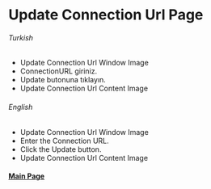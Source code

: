 # Update Connection Url Page

###### Turkish

<ul>
  <li>Update Connection Url Window Image</li>
  <li>ConnectionURL giriniz.</li>
  <li>Update butonuna tıklayın.</li>
  <li>Update Connection Url Content Image</li>
</ul>

###### English

<ul>
  <li>Update Connection Url Window Image</li>
  <li>Enter the Connection URL.</li>
  <li>Click the Update button.</li>
  <li>Update Connection Url Content Image</li>
</ul>

#### [Main Page](README.md)